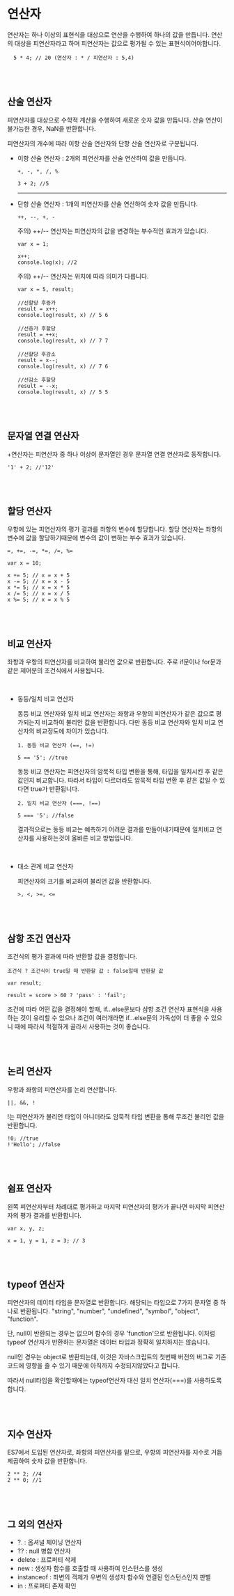 </br>

# <span style='font-weight:bold;'> 연산자</span>

연산자는 하나 이상의 표현식을 대상으로 연산을 수행하여 하나의 값을 만듭니다.
연산의 대상을 피연산자라고 하며 피연산자는 값으로 평가될 수 있는 표현식이어야합니다.

      5 * 4; // 20 (연산자 : * / 피연산자 : 5,4)

</br></br>

## 산술 연산자

피연산자를 대상으로 수학적 계산을 수행하여 새로운 숫자 값을 만듭니다. 산술 연산이 불가능한 경우, NaN을 반환합니다.

피연산자의 개수에 따라 이항 산술 연산자와 단항 산술 연산자로 구분됩니다.

- 이항 산술 연산자 : 2개의 피연산자를 산술 연산하여 값을 만듭니다.

      +, -, *, /, %

      3 + 2; //5

  ***

- 단항 산술 연산자 : 1개의 피연산자를 산술 연산하여 숫자 값을 만듭니다.

      ++, --, +, -

  주의) ++/-- 연산자는 피연산자의 값을 변경하는 부수적인 효과가 있습니다.

  ```
  var x = 1;

  x++;
  console.log(x); //2
  ```

  주의) ++/-- 연산자는 위치에 따라 의미가 다릅니다.

  ```
  var x = 5, result;

  //선할당 후증가
  result = x++;
  console.log(result, x) // 5 6

  //선증가 후할당
  result = ++x;
  console.log(result, x) // 7 7

  //선할당 후감소
  result = x--;
  console.log(result, x) // 7 6

  //선감소 후할당
  result = --x;
  console.log(result, x) // 5 5
  ```

</br></br>

## 문자열 연결 연산자

+연산자는 피연산자 중 하나 이상이 문자열인 경우 문자열 연결 연산자로 동작합니다.

```
'1' + 2; //'12'
```

</br></br>

## 할당 연산자

우항에 있는 피연산자의 평가 결과를 좌항의 변수에 할당합니다. 할당 연산자는 좌항의 변수에 값을 할당하기때문에 변수의 값이 변하는 부수 효과가 있습니다.

```
=, +=, -=, *=, /=, %=
```

```
var x = 10;

x += 5; // x = x + 5
x -= 5; // x = x - 5
x *= 5; // x = x * 5
x /= 5; // x = x / 5
x %= 5; // x = x % 5
```

</br></br>

## 비교 연산자

좌항과 우항의 피연산자를 비교하여 불리언 값으로 반환합니다. 주로 if문이나 for문과 같은 제어문의 조건식에서 사용됩니다.

</br>

- 동등/일치 비교 연산자

  동등 비교 연산자와 일치 비교 연산자는 좌항과 우항의 피연산자가 같은 값으로 평가되는지 비교하여 불리안 값을 반환합니다. 다만 동등 비교 연산자와 일치 비교 연산자의 비교정도에 차이가 있습니다.

      1. 동등 비교 연산자 (==, !=)

      5 == '5'; //true

  동등 비교 연산자는 피연산자의 암묵적 타입 변환을 통해, 타입을 일치시킨 후 같은 값인지 비교합니다. 따라서 타입이 다르더라도 암묵적 타입 변환 후 같은 값일 수 있다면 true가 반환됩니다.

  ```
  2. 일치 비교 연산자 (===, !==)

  5 === '5'; //false
  ```

  결과적으로는 동등 비교는 예측하기 어려운 결과를 만들어내기때문에 일치비교 연산자를 사용하는것이 올바른 비교 방법입니다.

</br>

- 대소 관계 비교 연산자

  피연산자의 크기를 비교하여 불리언 값을 반환합니다.

  ```
  >, <, >=, <=
  ```

</br></br>

## 삼항 조건 연산자

조건식의 평가 결과에 따라 반환할 값을 결정합니다.

```
조건식 ? 조건식이 true일 때 반환할 값 : false일때 반환할 값
```

```
var result;

result = score > 60 ? 'pass' : 'fail';
```

조건에 따라 어떤 값을 결정해야 할때, if...else문보다 삼항 조건 연산자 표현식을 사용하는 것이 유리할 수 있으나 조건이 여러개라면 if...else문의 가독성이 더 좋을 수 있으니 때에 따라서 적절하게 골라서 사용하는 것이 좋습니다.

</br></br>

## 논리 연산자

우항과 좌항의 피연산자를 논리 연산합니다.

```
||, &&, !
```

!는 피연산자가 불리언 타입이 아니더라도 암묵적 타입 변환을 통해 무조건 불리언 값을 반환합니다.

```
!0; //true
!'Hello'; //false
```

</br></br>

## 쉼표 연산자

왼쪽 피연산자부터 차례대로 평가하고 마지막 피연산자의 평가가 끝나면 마지막 피연산자의 평가 결과를 반환합니다.

```
var x, y, z;

x = 1, y = 1, z = 3; // 3
```

</br></br>

## typeof 연산자

피연산자의 데이터 타입을 문자열로 반환합니다.
해당되는 타입으로 7가지 문자열 중 하나로 반환됩니다. "string", "number", "undefined", "symbol", "object", "function".

단, null이 반환되는 경우는 없으며 함수의 경우 'function'으로 반환됩니다. 이처럼 typeof 연산자가 반환하는 문자열은 데이터 타입과 정확히 일치하지는 않습니다.

null인 경우는 object로 반환되는데, 이것은 자바스크립트의 첫번째 버전의 버그로 기존 코드에 영향을 줄 수 있기 때문에 아직까지 수정되지않았다고 합니다.

따라서 null타입을 확인할때에는 typeof연산자 대신 일치 연산자(===)를 사용하도록 합니다.

</br></br>

## 지수 연산자

ES7에서 도입된 연산자로, 좌항의 피연산자를 밑으로, 우항의 피연산자를 지수로 거듭 제곱하여 숫자 값을 반환합니다.

```
2 ** 2; //4
2 ** 0; //1
```

</br></br>

## 그 외의 연산자

- ?. : 옵셔널 체이닝 연산자
- ?? : null 병합 연산자
- delete : 프로퍼티 삭제
- new : 생성자 함수를 호출할 때 사용하여 인스턴스를 생성
- instanceof : 좌변의 객체가 우변의 생성자 함수와 연결된 인스턴스인지 판별
- in : 프로퍼티 존재 확인
